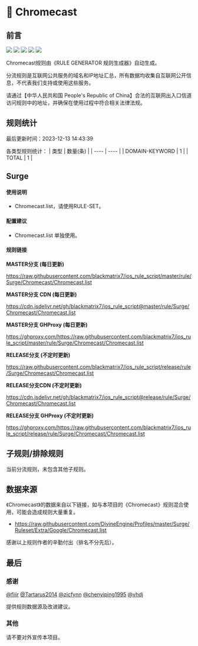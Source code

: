 # 🧸 Chromecast

## 前言

![](https://shields.io/badge/-移除重复规则-ff69b4) ![](https://shields.io/badge/-DOMAIN与DOMAIN--SUFFIX合并-green) ![](https://shields.io/badge/-DOMAIN--SUFFIX间合并-critical) ![](https://shields.io/badge/-DOMAIN--SUFFIX与DOMAIN--KEYWORD合并-blue) ![](https://shields.io/badge/-IP--CIDR(6)合并-blueviolet) 

Chromecast规则由《RULE GENERATOR 规则生成器》自动生成。

分流规则是互联网公共服务的域名和IP地址汇总，所有数据均收集自互联网公开信息，不代表我们支持或使用这些服务。

请通过【中华人民共和国 People's Republic of China】合法的互联网出入口信道访问规则中的地址，并确保在使用过程中符合相关法律法规。

## 规则统计

最后更新时间：2023-12-13 14:43:39

各类型规则统计：
| 类型 | 数量(条)  | 
| ---- | ----  |
| DOMAIN-KEYWORD | 1  | 
| TOTAL | 1  | 


## Surge 

#### 使用说明
- Chromecast.list，请使用RULE-SET。

#### 配置建议
- Chromecast.list 单独使用。

#### 规则链接
**MASTER分支 (每日更新)**

https://raw.githubusercontent.com/blackmatrix7/ios_rule_script/master/rule/Surge/Chromecast/Chromecast.list

**MASTER分支 CDN (每日更新)**

https://cdn.jsdelivr.net/gh/blackmatrix7/ios_rule_script@master/rule/Surge/Chromecast/Chromecast.list

**MASTER分支 GHProxy (每日更新)**

https://ghproxy.com/https://raw.githubusercontent.com/blackmatrix7/ios_rule_script/master/rule/Surge/Chromecast/Chromecast.list

**RELEASE分支 (不定时更新)**

https://raw.githubusercontent.com/blackmatrix7/ios_rule_script/release/rule/Surge/Chromecast/Chromecast.list

**RELEASE分支CDN (不定时更新)**

https://cdn.jsdelivr.net/gh/blackmatrix7/ios_rule_script@release/rule/Surge/Chromecast/Chromecast.list

**RELEASE分支 GHProxy (不定时更新)**

https://ghproxy.com/https://raw.githubusercontent.com/blackmatrix7/ios_rule_script/release/rule/Surge/Chromecast/Chromecast.list

## 子规则/排除规则


当前分流规则，未包含其他子规则。

## 数据来源

《Chromecast》的数据来自以下链接，如与本项目的《Chromecast》规则混合使用，可能会造成规则大量重复。

- https://raw.githubusercontent.com/DivineEngine/Profiles/master/Surge/Ruleset/Extra/Google/Chromecast.list


感谢以上规则作者的辛勤付出（排名不分先后）。

## 最后

### 感谢

[@fiiir](https://github.com/fiiir) [@Tartarus2014](https://github.com/Tartarus2014) [@zjcfynn](https://github.com/zjcfynn) [@chenyiping1995](https://github.com/chenyiping1995) [@vhdj](https://github.com/vhdj)

提供规则数据源及改进建议。

### 其他

请不要对外宣传本项目。